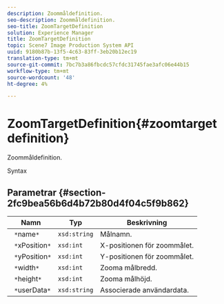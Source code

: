 ```yaml
---
description: Zoommåldefinition.
seo-description: Zoommåldefinition.
seo-title: ZoomTargetDefinition
solution: Experience Manager
title: ZoomTargetDefinition
topic: Scene7 Image Production System API
uuid: 9180b87b-13f5-4c63-83ff-3eb20b12ec19
translation-type: tm+mt
source-git-commit: 7bc7b3a86fbcdc57cfdc31745fae3afc06e44b15
workflow-type: tm+mt
source-wordcount: '48'
ht-degree: 4%

---
```



# ZoomTargetDefinition{#zoomtargetdefinition}

Zoommåldefinition.

Syntax

## Parametrar {#section-2fc9bea56b6d4b72b80d4f04c5f9b862}

| Namn | Typ | Beskrivning |
|---|---|---|
| ` *`name`*` | `xsd:string` | Målnamn. |
| ` *`xPosition`*` | `xsd:int` | X-positionen för zoommålet. |
| ` *`yPosition`*` | `xsd:int` | Y-positionen för zoommålet. |
| ` *`width`*` | `xsd:int` | Zooma målbredd. |
| ` *`height`*` | `xsd:int` | Zooma målhöjd. |
| ` *`userData`*` | `xsd:string` | Associerade användardata. |

